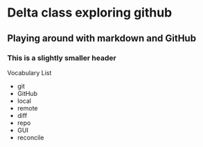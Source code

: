 # Delta class exploring github

## Playing around with markdown and GitHub

### This is a slightly smaller header

Vocabulary List
- git
- GitHub
- local
- remote
- diff
- repo
- GUI
- reconcile
